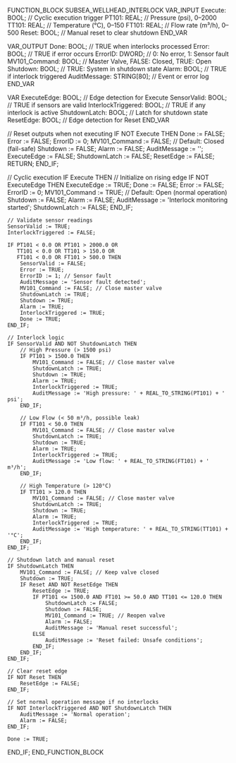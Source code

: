 FUNCTION_BLOCK SUBSEA_WELLHEAD_INTERLOCK
VAR_INPUT
    Execute: BOOL;             // Cyclic execution trigger
    PT101: REAL;               // Pressure (psi), 0–2000
    TT101: REAL;               // Temperature (°C), 0–150
    FT101: REAL;               // Flow rate (m³/h), 0–500
    Reset: BOOL;               // Manual reset to clear shutdown
END_VAR

VAR_OUTPUT
    Done: BOOL;                // TRUE when interlocks processed
    Error: BOOL;               // TRUE if error occurs
    ErrorID: DWORD;            // 0: No error, 1: Sensor fault
    MV101_Command: BOOL;       // Master Valve, FALSE: Closed, TRUE: Open
    Shutdown: BOOL;            // TRUE: System in shutdown state
    Alarm: BOOL;               // TRUE if interlock triggered
    AuditMessage: STRING[80];  // Event or error log
END_VAR

VAR
    ExecuteEdge: BOOL;         // Edge detection for Execute
    SensorValid: BOOL;         // TRUE if sensors are valid
    InterlockTriggered: BOOL;  // TRUE if any interlock is active
    ShutdownLatch: BOOL;       // Latch for shutdown state
    ResetEdge: BOOL;           // Edge detection for Reset
END_VAR

// Reset outputs when not executing
IF NOT Execute THEN
    Done := FALSE;
    Error := FALSE;
    ErrorID := 0;
    MV101_Command := FALSE;    // Default: Closed (fail-safe)
    Shutdown := FALSE;
    Alarm := FALSE;
    AuditMessage := '';
    ExecuteEdge := FALSE;
    ShutdownLatch := FALSE;
    ResetEdge := FALSE;
    RETURN;
END_IF;

// Cyclic execution
IF Execute THEN
    // Initialize on rising edge
    IF NOT ExecuteEdge THEN
        ExecuteEdge := TRUE;
        Done := FALSE;
        Error := FALSE;
        ErrorID := 0;
        MV101_Command := TRUE; // Default: Open (normal operation)
        Shutdown := FALSE;
        Alarm := FALSE;
        AuditMessage := 'Interlock monitoring started';
        ShutdownLatch := FALSE;
    END_IF;
    
    // Validate sensor readings
    SensorValid := TRUE;
    InterlockTriggered := FALSE;
    
    IF PT101 < 0.0 OR PT101 > 2000.0 OR
       TT101 < 0.0 OR TT101 > 150.0 OR
       FT101 < 0.0 OR FT101 > 500.0 THEN
        SensorValid := FALSE;
        Error := TRUE;
        ErrorID := 1; // Sensor fault
        AuditMessage := 'Sensor fault detected';
        MV101_Command := FALSE; // Close master valve
        ShutdownLatch := TRUE;
        Shutdown := TRUE;
        Alarm := TRUE;
        InterlockTriggered := TRUE;
        Done := TRUE;
    END_IF;
    
    // Interlock logic
    IF SensorValid AND NOT ShutdownLatch THEN
        // High Pressure (> 1500 psi)
        IF PT101 > 1500.0 THEN
            MV101_Command := FALSE; // Close master valve
            ShutdownLatch := TRUE;
            Shutdown := TRUE;
            Alarm := TRUE;
            InterlockTriggered := TRUE;
            AuditMessage := 'High pressure: ' + REAL_TO_STRING(PT101) + ' psi';
        END_IF;
        
        // Low Flow (< 50 m³/h, possible leak)
        IF FT101 < 50.0 THEN
            MV101_Command := FALSE; // Close master valve
            ShutdownLatch := TRUE;
            Shutdown := TRUE;
            Alarm := TRUE;
            InterlockTriggered := TRUE;
            AuditMessage := 'Low flow: ' + REAL_TO_STRING(FT101) + ' m³/h';
        END_IF;
        
        // High Temperature (> 120°C)
        IF TT101 > 120.0 THEN
            MV101_Command := FALSE; // Close master valve
            ShutdownLatch := TRUE;
            Shutdown := TRUE;
            Alarm := TRUE;
            InterlockTriggered := TRUE;
            AuditMessage := 'High temperature: ' + REAL_TO_STRING(TT101) + '°C';
        END_IF;
    END_IF;
    
    // Shutdown latch and manual reset
    IF ShutdownLatch THEN
        MV101_Command := FALSE; // Keep valve closed
        Shutdown := TRUE;
        IF Reset AND NOT ResetEdge THEN
            ResetEdge := TRUE;
            IF PT101 <= 1500.0 AND FT101 >= 50.0 AND TT101 <= 120.0 THEN
                ShutdownLatch := FALSE;
                Shutdown := FALSE;
                MV101_Command := TRUE; // Reopen valve
                Alarm := FALSE;
                AuditMessage := 'Manual reset successful';
            ELSE
                AuditMessage := 'Reset failed: Unsafe conditions';
            END_IF;
        END_IF;
    END_IF;
    
    // Clear reset edge
    IF NOT Reset THEN
        ResetEdge := FALSE;
    END_IF;
    
    // Set normal operation message if no interlocks
    IF NOT InterlockTriggered AND NOT ShutdownLatch THEN
        AuditMessage := 'Normal operation';
        Alarm := FALSE;
    END_IF;
    
    Done := TRUE;
END_IF;
END_FUNCTION_BLOCK
